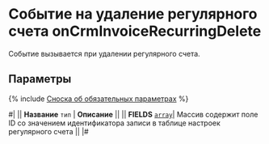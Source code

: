 # Событие на удаление регулярного счета onCrmInvoiceRecurringDelete

Событие вызывается при удалении регулярного счета.

## Параметры

{% include [Сноска об обязательных параметрах](../../../../../_includes/required.md) %}

#|
|| **Название**
`тип` | **Описание** ||
|| **FIELDS** 
[`array`](../../../../data-types.md)| Массив содержит поле ID со значением идентификатора записи в таблице настроек регулярного счета ||
|#